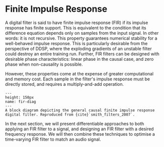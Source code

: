 # Finite Impulse Response

A digital filter is said to have finite impulse response (FIR) if its impulse response has finite support. This is equivalent to the condition that its difference equation depends only on samples from the input signal. In other words: it is not recursive.
This property guarantees numerical stability for a well-behaved impulse response. 
This is particularly desirable from the perspective of DDSP, where the exploding gradients of an unstable filter could destroy an entire training run. Further, FIR filters can be designed with desirable phase characteristics: linear phase in the causal case, and zero phase when non-causality is possible.

However, these properties come at the expense of greater computational and memory cost. Each sample in the filter's impulse response must be directly stored, and requires a multiply-and-add operation. 

```{figure} ../images/fir.png
---
height: 150px
name: fir-diag
---
A block diagram depicting the general causal finite impulse response digital filter. Reproduced from {cite}`smith_filters_2007`.
```

In the next section, we will present differentiable approaches to both applying an FIR filter to a signal, and designing an FIR filter with a desired frequency response. We will then combine these techniques to optimise a time-varying FIR filter to match an audio signal.

